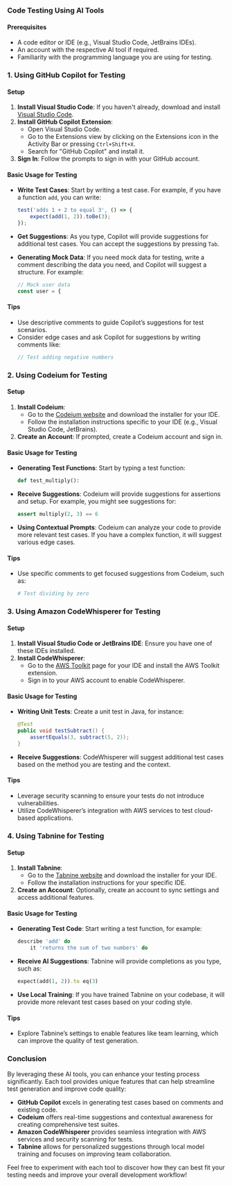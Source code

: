 

### Code Testing Using AI Tools

#### Prerequisites
- A code editor or IDE (e.g., Visual Studio Code, JetBrains IDEs).
- An account with the respective AI tool if required.
- Familiarity with the programming language you are using for testing.

### 1. Using GitHub Copilot for Testing

#### Setup
1. **Install Visual Studio Code**: If you haven't already, download and install [Visual Studio Code](https://code.visualstudio.com/).
2. **Install GitHub Copilot Extension**: 
   - Open Visual Studio Code.
   - Go to the Extensions view by clicking on the Extensions icon in the Activity Bar or pressing `Ctrl+Shift+X`.
   - Search for "GitHub Copilot" and install it.
3. **Sign In**: Follow the prompts to sign in with your GitHub account.

#### Basic Usage for Testing
- **Write Test Cases**: Start by writing a test case. For example, if you have a function `add`, you can write:
   ```javascript
   test('adds 1 + 2 to equal 3', () => {
       expect(add(1, 2)).toBe(3);
   });
   ```
- **Get Suggestions**: As you type, Copilot will provide suggestions for additional test cases. You can accept the suggestions by pressing `Tab`.
  
- **Generating Mock Data**: If you need mock data for testing, write a comment describing the data you need, and Copilot will suggest a structure. For example:
   ```javascript
   // Mock user data
   const user = {
   ```
  
#### Tips
- Use descriptive comments to guide Copilot’s suggestions for test scenarios.
- Consider edge cases and ask Copilot for suggestions by writing comments like:
   ```javascript
   // Test adding negative numbers
   ```

### 2. Using Codeium for Testing

#### Setup
1. **Install Codeium**: 
   - Go to the [Codeium website](https://codeium.com/) and download the installer for your IDE.
   - Follow the installation instructions specific to your IDE (e.g., Visual Studio Code, JetBrains).
2. **Create an Account**: If prompted, create a Codeium account and sign in.

#### Basic Usage for Testing
- **Generating Test Functions**: Start by typing a test function:
   ```python
   def test_multiply():
   ```
- **Receive Suggestions**: Codeium will provide suggestions for assertions and setup. For example, you might see suggestions for:
   ```python
   assert multiply(2, 3) == 6
   ```
- **Using Contextual Prompts**: Codeium can analyze your code to provide more relevant test cases. If you have a complex function, it will suggest various edge cases.

#### Tips
- Use specific comments to get focused suggestions from Codeium, such as:
   ```python
   # Test dividing by zero
   ```

### 3. Using Amazon CodeWhisperer for Testing

#### Setup
1. **Install Visual Studio Code or JetBrains IDE**: Ensure you have one of these IDEs installed.
2. **Install CodeWhisperer**:
   - Go to the [AWS Toolkit](https://aws.amazon.com/tools/) page for your IDE and install the AWS Toolkit extension.
   - Sign in to your AWS account to enable CodeWhisperer.

#### Basic Usage for Testing
- **Writing Unit Tests**: Create a unit test in Java, for instance:
   ```java
   @Test
   public void testSubtract() {
       assertEquals(3, subtract(5, 2));
   }
   ```
- **Receive Suggestions**: CodeWhisperer will suggest additional test cases based on the method you are testing and the context.

#### Tips
- Leverage security scanning to ensure your tests do not introduce vulnerabilities.
- Utilize CodeWhisperer’s integration with AWS services to test cloud-based applications.

### 4. Using Tabnine for Testing

#### Setup
1. **Install Tabnine**:
   - Go to the [Tabnine website](https://www.tabnine.com/) and download the installer for your IDE.
   - Follow the installation instructions for your specific IDE.
2. **Create an Account**: Optionally, create an account to sync settings and access additional features.

#### Basic Usage for Testing
- **Generating Test Code**: Start writing a test function, for example:
   ```ruby
   describe 'add' do
       it 'returns the sum of two numbers' do
   ```
- **Receive AI Suggestions**: Tabnine will provide completions as you type, such as:
   ```ruby
   expect(add(1, 2)).to eq(3)
   ```
  
- **Use Local Training**: If you have trained Tabnine on your codebase, it will provide more relevant test cases based on your coding style.

#### Tips
- Explore Tabnine’s settings to enable features like team learning, which can improve the quality of test generation.

### Conclusion

By leveraging these AI tools, you can enhance your testing process significantly. Each tool provides unique features that can help streamline test generation and improve code quality:

- **GitHub Copilot** excels in generating test cases based on comments and existing code.
- **Codeium** offers real-time suggestions and contextual awareness for creating comprehensive test suites.
- **Amazon CodeWhisperer** provides seamless integration with AWS services and security scanning for tests.
- **Tabnine** allows for personalized suggestions through local model training and focuses on improving team collaboration.

Feel free to experiment with each tool to discover how they can best fit your testing needs and improve your overall development workflow!